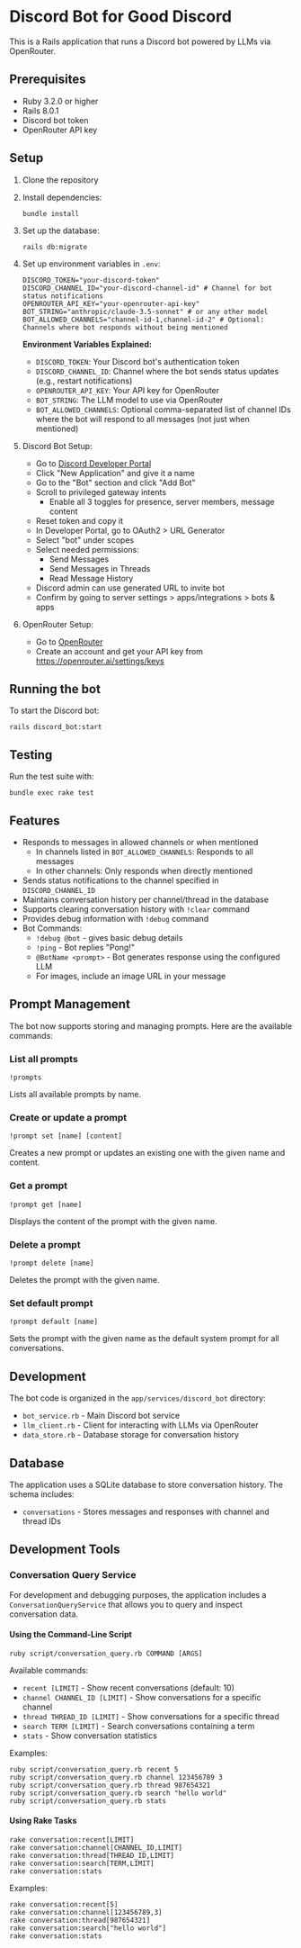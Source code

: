 # Discord Bot for Good Discord

This is a Rails application that runs a Discord bot powered by LLMs via OpenRouter.

## Prerequisites

* Ruby 3.2.0 or higher
* Rails 8.0.1
* Discord bot token
* OpenRouter API key

## Setup

1. Clone the repository
2. Install dependencies:
   ```
   bundle install
   ```
3. Set up the database:
   ```
   rails db:migrate
   ```
4. Set up environment variables in `.env`:
   ```
   DISCORD_TOKEN="your-discord-token"
   DISCORD_CHANNEL_ID="your-discord-channel-id" # Channel for bot status notifications
   OPENROUTER_API_KEY="your-openrouter-api-key"
   BOT_STRING="anthropic/claude-3.5-sonnet" # or any other model
   BOT_ALLOWED_CHANNELS="channel-id-1,channel-id-2" # Optional: Channels where bot responds without being mentioned
   ```

   **Environment Variables Explained:**
   - `DISCORD_TOKEN`: Your Discord bot's authentication token
   - `DISCORD_CHANNEL_ID`: Channel where the bot sends status updates (e.g., restart notifications)
   - `OPENROUTER_API_KEY`: Your API key for OpenRouter
   - `BOT_STRING`: The LLM model to use via OpenRouter
   - `BOT_ALLOWED_CHANNELS`: Optional comma-separated list of channel IDs where the bot will respond to all messages (not just when mentioned)

5. Discord Bot Setup:
   - Go to [Discord Developer Portal](https://discord.com/developers/applications)
   - Click "New Application" and give it a name
   - Go to the "Bot" section and click "Add Bot"
   - Scroll to privileged gateway intents
     - Enable all 3 toggles for presence, server members, message content
   - Reset token and copy it
   - In Developer Portal, go to OAuth2 > URL Generator
   - Select "bot" under scopes
   - Select needed permissions:
     - Send Messages
     - Send Messages in Threads
     - Read Message History
   - Discord admin can use generated URL to invite bot
   - Confirm by going to server settings > apps/integrations > bots & apps

6. OpenRouter Setup:
   - Go to [OpenRouter](https://openrouter.ai/)
   - Create an account and get your API key from https://openrouter.ai/settings/keys

## Running the bot

To start the Discord bot:

```
rails discord_bot:start
```

## Testing

Run the test suite with:

```
bundle exec rake test
```

## Features

* Responds to messages in allowed channels or when mentioned
  - In channels listed in `BOT_ALLOWED_CHANNELS`: Responds to all messages
  - In other channels: Only responds when directly mentioned
* Sends status notifications to the channel specified in `DISCORD_CHANNEL_ID`
* Maintains conversation history per channel/thread in the database
* Supports clearing conversation history with `!clear` command
* Provides debug information with `!debug` command
* Bot Commands:
  - `!debug @bot` - gives basic debug details
  - `!ping` - Bot replies "Pong!"
  - `@BotName <prompt>` - Bot generates response using the configured LLM
  - For images, include an image URL in your message

## Prompt Management

The bot now supports storing and managing prompts. Here are the available commands:

### List all prompts
```
!prompts
```
Lists all available prompts by name.

### Create or update a prompt
```
!prompt set [name] [content]
```
Creates a new prompt or updates an existing one with the given name and content.

### Get a prompt
```
!prompt get [name]
```
Displays the content of the prompt with the given name.

### Delete a prompt
```
!prompt delete [name]
```
Deletes the prompt with the given name.

### Set default prompt
```
!prompt default [name]
```
Sets the prompt with the given name as the default system prompt for all conversations.

## Development

The bot code is organized in the `app/services/discord_bot` directory:

* `bot_service.rb` - Main Discord bot service
* `llm_client.rb` - Client for interacting with LLMs via OpenRouter
* `data_store.rb` - Database storage for conversation history

## Database

The application uses a SQLite database to store conversation history. The schema includes:

* `conversations` - Stores messages and responses with channel and thread IDs

## Development Tools

### Conversation Query Service

For development and debugging purposes, the application includes a `ConversationQueryService` that allows you to query and inspect conversation data.

#### Using the Command-Line Script

```
ruby script/conversation_query.rb COMMAND [ARGS]
```

Available commands:
* `recent [LIMIT]` - Show recent conversations (default: 10)
* `channel CHANNEL_ID [LIMIT]` - Show conversations for a specific channel
* `thread THREAD_ID [LIMIT]` - Show conversations for a specific thread
* `search TERM [LIMIT]` - Search conversations containing a term
* `stats` - Show conversation statistics

Examples:
```
ruby script/conversation_query.rb recent 5
ruby script/conversation_query.rb channel 123456789 3
ruby script/conversation_query.rb thread 987654321
ruby script/conversation_query.rb search "hello world"
ruby script/conversation_query.rb stats
```

#### Using Rake Tasks

```
rake conversation:recent[LIMIT]
rake conversation:channel[CHANNEL_ID,LIMIT]
rake conversation:thread[THREAD_ID,LIMIT]
rake conversation:search[TERM,LIMIT]
rake conversation:stats
```

Examples:
```
rake conversation:recent[5]
rake conversation:channel[123456789,3]
rake conversation:thread[987654321]
rake conversation:search["hello world"]
rake conversation:stats
```
